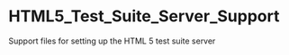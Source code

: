 HTML5_Test_Suite_Server_Support
===============================

Support files for setting up the HTML 5 test suite server
